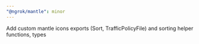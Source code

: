 ```yaml
---
"@ngrok/mantle": minor
---
```


Add custom mantle icons exports (Sort, TrafficPolicyFile) and sorting helper functions, types
